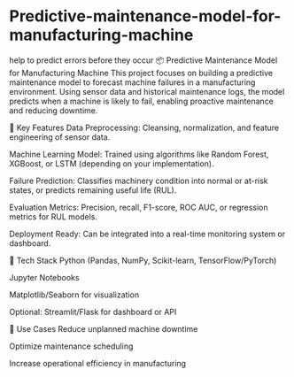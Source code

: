 # Predictive-maintenance-model-for-manufacturing-machine
help to predict errors before they occur
📦 Predictive Maintenance Model for Manufacturing Machine
This project focuses on building a predictive maintenance model to forecast machine failures in a manufacturing environment. Using sensor data and historical maintenance logs, the model predicts when a machine is likely to fail, enabling proactive maintenance and reducing downtime.

🔧 Key Features
Data Preprocessing: Cleansing, normalization, and feature engineering of sensor data.

Machine Learning Model: Trained using algorithms like Random Forest, XGBoost, or LSTM (depending on your implementation).

Failure Prediction: Classifies machinery condition into normal or at-risk states, or predicts remaining useful life (RUL).

Evaluation Metrics: Precision, recall, F1-score, ROC AUC, or regression metrics for RUL models.

Deployment Ready: Can be integrated into a real-time monitoring system or dashboard.

🧰 Tech Stack
Python (Pandas, NumPy, Scikit-learn, TensorFlow/PyTorch)

Jupyter Notebooks

Matplotlib/Seaborn for visualization

Optional: Streamlit/Flask for dashboard or API

📁 Use Cases
Reduce unplanned machine downtime

Optimize maintenance scheduling

Increase operational efficiency in manufacturing
